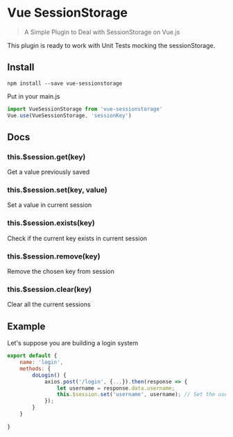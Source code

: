 # Vue SessionStorage
> A Simple Plugin to Deal with SessionStorage on Vue.js

This plugin is ready to work with Unit Tests mocking the sessionStorage.

## Install

```
npm install --save vue-sessionstorage
```

Put in your main.js
```javascript
import VueSessionStorage from 'vue-sessionstorage'
Vue.use(VueSessionStorage, 'sessionKey')
```

## Docs

### this.$session.get(key)
Get a value previously saved 

### this.$session.set(key, value)
Set a value in current session

### this.$session.exists(key)
Check if the current key exists in current session

### this.$session.remove(key)
Remove the chosen key from session

### this.$session.clear(key)
Clear all the current sessions


## Example

Let's suppose you are building a login system
```javascript
export default {
    name: 'login',
    methods: {
        doLogin() {
            axios.post('/login', {...}).then(response => {
                let username = response.data.username;
                this.$session.set('username', username); // Set the username in session Storage
            });
        }
    } 
    
}
```
